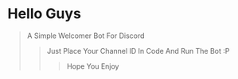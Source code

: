 # Hello Guys
> A Simple Welcomer Bot For Discord
>> Just Place Your Channel ID In Code And Run The Bot :P
>>> Hope You Enjoy
